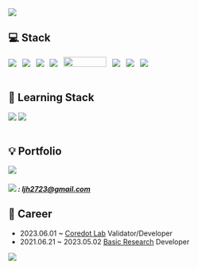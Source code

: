 <img src="https://capsule-render.vercel.app/api?type=waving&color=auto&height=200&section=header&text=JIHOON👊&fontSize=90"/>

## 💻 Stack
<div align="left">
  	 <img src="https://img.shields.io/badge/java-007396?style=for-the-badge&logo=java&logoColor=white">  &nbsp
	<img src="https://img.shields.io/badge/JavaScript-F7DF1E?style=flat-square&logo=JavaScript&logoColor=white"/> &nbsp
  	<img src="https://img.shields.io/badge/MySQL-4479A1?style=flat-square&logo=MySQL&logoColor=white"/></a> &nbsp
	<img src="https://img.shields.io/badge/Spring-6DB33F?style=flat&logo=Spring&logoColor=white" /> &nbsp
 	 <img src="https://camo.githubusercontent.com/a579fa4513b43c60484a441f15c1c713054e95c2db47c77fd16c438adcc4484c/68747470733a2f2f6d7962617469732e6f72672f696d616765732f6d7962617469732d6c6f676f2e706e67" width="86px" height="20px"/> &nbsp
	<img src="https://img.shields.io/badge/Git-F05032?style=flat&logo=Git&logoColor=white" /> &nbsp
 	<img src="https://img.shields.io/badge/Linux-FCC624?style=flat&logo=Linux&logoColor=white" /> &nbsp
	<img src="https://img.shields.io/badge/Amazon AWS-232F3E?style=flat-square&logo=Amazon%20AWS&logoColor=white"/> &nbsp
</div>

<br/>

## 📙 Learning Stack

<div align="left">
    <img src="https://img.shields.io/badge/spring-6DB33F?style=for-the-badge&logo=spring jpa&logoColor=white"> 
   <img src="https://img.shields.io/badge/react-61DAFB?style=for-the-badge&logo=react&logoColor=black">  &nbsp

</div>

<br/>


## 💡 Portfolio

<div align="left">
<a style="text-decoration: none" href="https://jihoon2723.tistory.com/"><img src="https://img.shields.io/badge/Tistory-000000?style=flat&logo=Tistory&logoColor=white"/></a>
</div>

#####  <img src="https://img.shields.io/badge/Gmail-EA4335?style=flat&logo=Gmail&logoColor=white" /> : ljh2723@gmail.com

## 🏢 Career
- 2023.06.01 ~            <a href="https://coredot.io/">Coredot Lab</a> Validator/Developer
- 2021.06.21 ~ 2023.05.02 <a href="https://kr.basic.finance/">Basic Research</a> Developer




<img src="https://github-readme-stats.vercel.app/api?username=jihoonLeee&show_icons=true">
